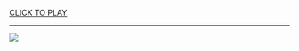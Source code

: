 
<a href="https://premium76.site?title=upper_snake_regional_office_idaho_fish_and_game&ref=12M">CLICK TO PLAY</a></h3>
<hr>

<a href="https://premium76.site?title=upper_snake_regional_office_idaho_fish_and_game&ref=12M"><img src="https://clearcache.store/games.png"></a>


